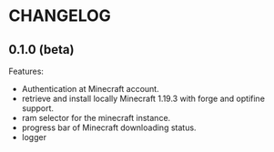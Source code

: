 # CHANGELOG

## 0.1.0 (beta)

Features:
- Authentication at Minecraft account.
- retrieve and install locally Minecraft 1.19.3 with forge and optifine support.
- ram selector for the minecraft instance.
- progress bar of Minecraft downloading status.
- logger